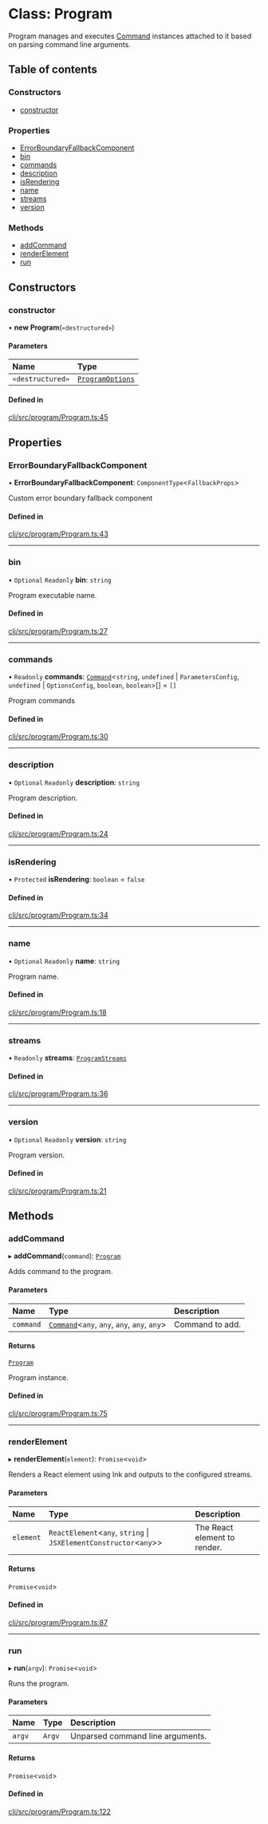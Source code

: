 # Class: Program

Program manages and executes [Command](Command.md) instances attached to it based on parsing command
line arguments.

## Table of contents

### Constructors

- [constructor](Program.md#constructor)

### Properties

- [ErrorBoundaryFallbackComponent](Program.md#errorboundaryfallbackcomponent)
- [bin](Program.md#bin)
- [commands](Program.md#commands)
- [description](Program.md#description)
- [isRendering](Program.md#isrendering)
- [name](Program.md#name)
- [streams](Program.md#streams)
- [version](Program.md#version)

### Methods

- [addCommand](Program.md#addcommand)
- [renderElement](Program.md#renderelement)
- [run](Program.md#run)

## Constructors

### constructor

• **new Program**(`«destructured»`)

#### Parameters

| Name             | Type                                            |
| :--------------- | :---------------------------------------------- |
| `«destructured»` | [`ProgramOptions`](../README.md#programoptions) |

#### Defined in

[cli/src/program/Program.ts:45](https://github.com/jakubmazanec/js-tools/blob/6c3a1f2/packages/cli/src/program/Program.ts#L45)

## Properties

### ErrorBoundaryFallbackComponent

• **ErrorBoundaryFallbackComponent**: `ComponentType`<`FallbackProps`\>

Custom error boundary fallback component

#### Defined in

[cli/src/program/Program.ts:43](https://github.com/jakubmazanec/js-tools/blob/6c3a1f2/packages/cli/src/program/Program.ts#L43)

---

### bin

• `Optional` `Readonly` **bin**: `string`

Program executable name.

#### Defined in

[cli/src/program/Program.ts:27](https://github.com/jakubmazanec/js-tools/blob/6c3a1f2/packages/cli/src/program/Program.ts#L27)

---

### commands

• `Readonly` **commands**: [`Command`](Command.md)<`string`, `undefined` \| `ParametersConfig`,
`undefined` \| `OptionsConfig`, `boolean`, `boolean`\>[] = `[]`

Program commands

#### Defined in

[cli/src/program/Program.ts:30](https://github.com/jakubmazanec/js-tools/blob/6c3a1f2/packages/cli/src/program/Program.ts#L30)

---

### description

• `Optional` `Readonly` **description**: `string`

Program description.

#### Defined in

[cli/src/program/Program.ts:24](https://github.com/jakubmazanec/js-tools/blob/6c3a1f2/packages/cli/src/program/Program.ts#L24)

---

### isRendering

• `Protected` **isRendering**: `boolean` = `false`

#### Defined in

[cli/src/program/Program.ts:34](https://github.com/jakubmazanec/js-tools/blob/6c3a1f2/packages/cli/src/program/Program.ts#L34)

---

### name

• `Optional` `Readonly` **name**: `string`

Program name.

#### Defined in

[cli/src/program/Program.ts:18](https://github.com/jakubmazanec/js-tools/blob/6c3a1f2/packages/cli/src/program/Program.ts#L18)

---

### streams

• `Readonly` **streams**: [`ProgramStreams`](../README.md#programstreams)

#### Defined in

[cli/src/program/Program.ts:36](https://github.com/jakubmazanec/js-tools/blob/6c3a1f2/packages/cli/src/program/Program.ts#L36)

---

### version

• `Optional` `Readonly` **version**: `string`

Program version.

#### Defined in

[cli/src/program/Program.ts:21](https://github.com/jakubmazanec/js-tools/blob/6c3a1f2/packages/cli/src/program/Program.ts#L21)

## Methods

### addCommand

▸ **addCommand**(`command`): [`Program`](Program.md)

Adds command to the program.

#### Parameters

| Name      | Type                                                        | Description     |
| :-------- | :---------------------------------------------------------- | :-------------- |
| `command` | [`Command`](Command.md)<`any`, `any`, `any`, `any`, `any`\> | Command to add. |

#### Returns

[`Program`](Program.md)

Program instance.

#### Defined in

[cli/src/program/Program.ts:75](https://github.com/jakubmazanec/js-tools/blob/6c3a1f2/packages/cli/src/program/Program.ts#L75)

---

### renderElement

▸ **renderElement**(`element`): `Promise`<`void`\>

Renders a React element using Ink and outputs to the configured streams.

#### Parameters

| Name      | Type                                                                | Description                  |
| :-------- | :------------------------------------------------------------------ | :--------------------------- |
| `element` | `ReactElement`<`any`, `string` \| `JSXElementConstructor`<`any`\>\> | The React element to render. |

#### Returns

`Promise`<`void`\>

#### Defined in

[cli/src/program/Program.ts:87](https://github.com/jakubmazanec/js-tools/blob/6c3a1f2/packages/cli/src/program/Program.ts#L87)

---

### run

▸ **run**(`argv`): `Promise`<`void`\>

Runs the program.

#### Parameters

| Name   | Type   | Description                      |
| :----- | :----- | :------------------------------- |
| `argv` | `Argv` | Unparsed command line arguments. |

#### Returns

`Promise`<`void`\>

#### Defined in

[cli/src/program/Program.ts:122](https://github.com/jakubmazanec/js-tools/blob/6c3a1f2/packages/cli/src/program/Program.ts#L122)
